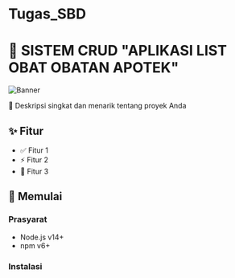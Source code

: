 # Tugas_SBD

# 🎉  SISTEM CRUD "APLIKASI LIST OBAT OBATAN APOTEK"

![Banner](<img width="488" height="580" alt="Image" src="https://github.com/user-attachments/assets/30cb911c-0384-4654-9413-ad488137d6d9" />)

🔹 Deskripsi singkat dan menarik tentang proyek Anda

## ✨ Fitur

- ✅ Fitur 1
- ⚡ Fitur 2
- 🎨 Fitur 3

## 🚀 Memulai

### Prasyarat
- Node.js v14+
- npm v6+

### Instalasi
